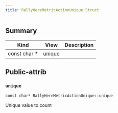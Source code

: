 ```yaml
---
title: RallyHereMetricActionUnique Struct
---
```



## Summary
| Kind | View | Description |
|------|------|-------------|
|const char *|[unique](/game-host-adapter/structrallyheremetricactionuniquexml/#structRallyHereMetricActionUnique_1a80518ed22e8e3272d863fa88dbb847fa)||
## Public-attrib



### `unique` <a id="structRallyHereMetricActionUnique_1a80518ed22e8e3272d863fa88dbb847fa"></a>

`const char* RallyHereMetricActionUnique::unique`



Unique value to count 




